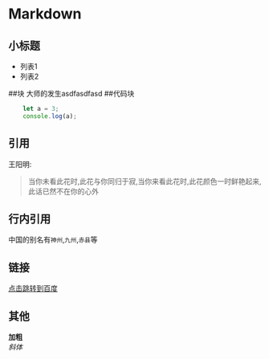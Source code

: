 # Markdown
## 小标题
* 列表1
* 列表2

##块
	大师的发生asdfasdfasd
##代码块
```javascript
	let a = 3;
	console.log(a);
```
## 引用
王阳明:
> 当你未看此花时,此花与你同归于寂,当你来看此花时,此花颜色一时鲜艳起来,此话已然不在你的心外

## 行内引用
中国的别名有`神州`,`九州`,`赤县`等

## 链接
[点击跳转到百度](https://www.baidu.com)

## 其他
**加粗**   
*斜体*
